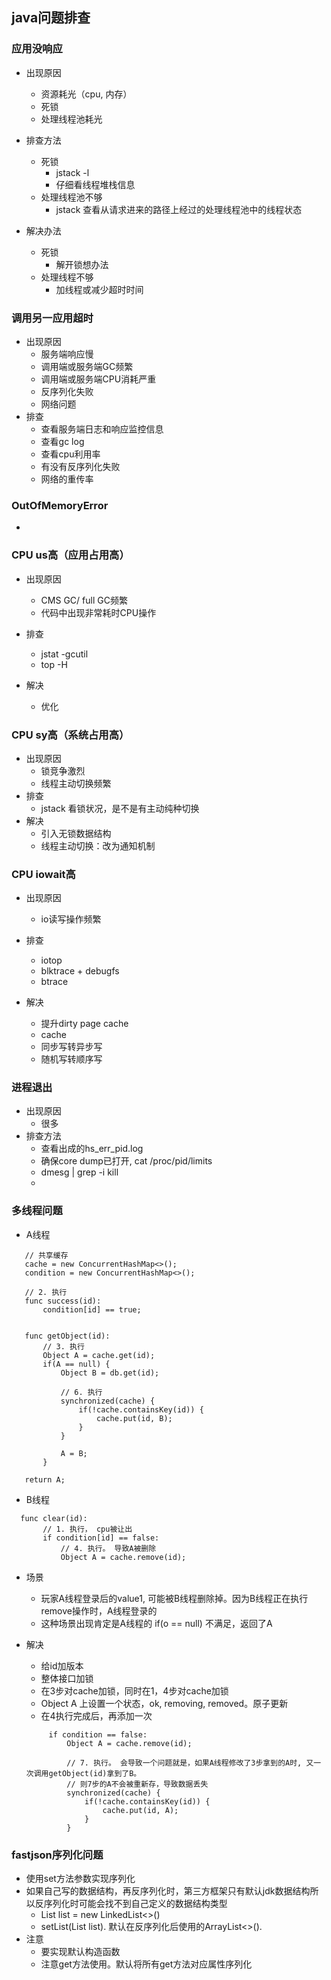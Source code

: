 ## java问题排查

### 应用没响应
 * 出现原因
   + 资源耗光（cpu, 内存）
   + 死锁
   + 处理线程池耗光
  
 * 排查方法
   + 死锁
      - jstack -l
      - 仔细看线程堆栈信息
   + 处理线程池不够
      - jstack 查看从请求进来的路径上经过的处理线程池中的线程状态
      
 * 解决办法
   + 死锁
      - 解开锁想办法
   + 处理线程不够
      - 加线程或减少超时时间
      
### 调用另一应用超时
 * 出现原因
   + 服务端响应慢
   + 调用端或服务端GC频繁
   + 调用端或服务端CPU消耗严重
   + 反序列化失败
   + 网络问题
 * 排查
   + 查看服务端日志和响应监控信息
   + 查看gc log
   + 查看cpu利用率
   + 有没有反序列化失败
   + 网络的重传率

### OutOfMemoryError
 * 
 
### CPU us高（应用占用高）
 * 出现原因
   + CMS GC/ full GC频繁
   + 代码中出现非常耗时CPU操作
   
 * 排查
   + jstat -gcutil
   + top -H
   
 * 解决
   + 优化

### CPU sy高（系统占用高）
 * 出现原因
   + 锁竞争激烈
   + 线程主动切换频繁
 * 排查
   + jstack 看锁状况，是不是有主动纯种切换
 * 解决
   + 引入无锁数据结构
   + 线程主动切换：改为通知机制
   
### CPU iowait高
 * 出现原因
   + io读写操作频繁
 * 排查
   + iotop
   + blktrace + debugfs
   + btrace
 
 * 解决
   + 提升dirty page cache
   + cache
   + 同步写转异步写
   + 随机写转顺序写
   
### 进程退出
 * 出现原因
   + 很多
 * 排查方法
   + 查看出成的hs_err_pid.log
   + 确保core dump已打开, cat /proc/pid/limits
   + dmesg | grep -i kill
   + 
   
### 多线程问题
 * A线程
 ``` 
    // 共享缓存
    cache = new ConcurrentHashMap<>();
    condition = new ConcurrentHashMap<>();
    
    // 2. 执行
    func success(id): 
        condition[id] == true;
    
    
    func getObject(id):
        // 3. 执行
        Object A = cache.get(id);
        if(A == null) {
            Object B = db.get(id);
            
            // 6. 执行
            synchronized(cache) {
                if(!cache.containsKey(id)) {
                    cache.put(id, B);
                }
            }
            
            A = B;
        }
    
    return A;
 ```
 * B线程
 ``` 
   func clear(id):
        // 1. 执行， cpu被让出
        if condition[id] == false:
            // 4. 执行。 导致A被删除
            Object A = cache.remove(id);
 ```
 * 场景
   + 玩家A线程登录后的value1, 可能被B线程删除掉。因为B线程正在执行remove操作时，A线程登录的
   + 这种场景出现肯定是A线程的 if(o == null) 不满足，返回了A
   
 * 解决
   + 给id加版本
   + 整体接口加锁
   + 在3步对cache加锁，同时在1，4步对cache加锁
   + Object A 上设置一个状态，ok, removing, removed。原子更新
   + 在4执行完成后，再添加一次
   ``` 
        if condition == false:
            Object A = cache.remove(id);
            
            // 7. 执行。 会导致一个问题就是，如果A线程修改了3步拿到的A时, 又一次调用getObject(id)拿到了B。
            // 则7步的A不会被重新存，导致数据丢失
            synchronized(cache) {
                if(!cache.containsKey(id)) {
                    cache.put(id, A);
                }
            }
   ```
   
### fastjson序列化问题
 * 使用set方法参数实现序列化
 * 如果自己写的数据结构，再反序列化时，第三方框架只有默认jdk数据结构所以反序列化时可能会找不到自己定义的数据结构类型
   + List<Integer> list = new LinkedList<>()
   + setList(List<Integer> list). 默认在反序列化后使用的ArrayList<>(). 
 * 注意
   + 要实现默认构造函数
   + 注意get方法使用。默认将所有get方法对应属性序列化
   
   
